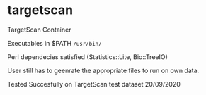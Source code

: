 # targetscan
TargetScan Container

Executables in $PATH `/usr/bin/` 

Perl dependecies satisfied (Statistics::Lite, Bio::TreeIO)

User still has to geenrate the appropriate files to run on own data. 

Tested Succesfully on TargetScan test dataset 20/09/2020
